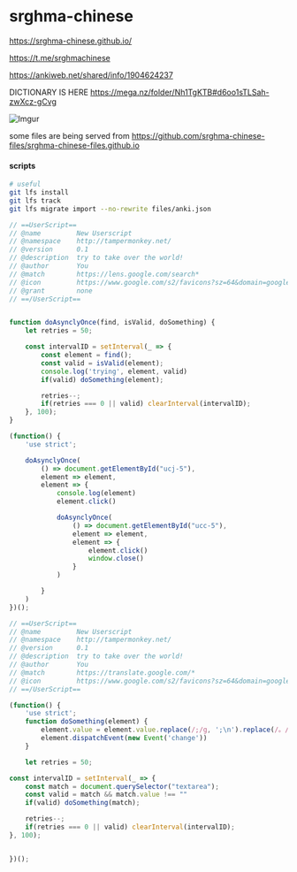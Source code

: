 # srghma-chinese

https://srghma-chinese.github.io/

https://t.me/srghmachinese

https://ankiweb.net/shared/info/1904624237

DICTIONARY IS HERE https://mega.nz/folder/Nh1TgKTB#d6oo1sTLSah-zwXcz-gCvg

![Imgur](https://i.imgur.com/KTuAfyY.png?1)

some files are being served from https://github.com/srghma-chinese-files/srghma-chinese-files.github.io

#### scripts

```sh
# useful
git lfs install
git lfs track
git lfs migrate import --no-rewrite files/anki.json
```

```js
// ==UserScript==
// @name         New Userscript
// @namespace    http://tampermonkey.net/
// @version      0.1
// @description  try to take over the world!
// @author       You
// @match        https://lens.google.com/search*
// @icon         https://www.google.com/s2/favicons?sz=64&domain=google.com
// @grant        none
// ==/UserScript==


function doAsynclyOnce(find, isValid, doSomething) {
    let retries = 50;

    const intervalID = setInterval(_ => {
        const element = find();
        const valid = isValid(element);
        console.log('trying', element, valid)
        if(valid) doSomething(element);

        retries--;
        if(retries === 0 || valid) clearInterval(intervalID);
    }, 100);
}

(function() {
    'use strict';

    doAsynclyOnce(
        () => document.getElementById("ucj-5"),
        element => element,
        element => {
            console.log(element)
            element.click()

            doAsynclyOnce(
                () => document.getElementById("ucc-5"),
                element => element,
                element => {
                    element.click()
                    window.close()
                }
            )

        }
    )
})();
```

```js
// ==UserScript==
// @name         New Userscript
// @namespace    http://tampermonkey.net/
// @version      0.1
// @description  try to take over the world!
// @author       You
// @match        https://translate.google.com/*
// @icon         https://www.google.com/s2/favicons?sz=64&domain=google.com
// ==/UserScript==

(function() {
    'use strict';
    function doSomething(element) {
        element.value = element.value.replace(/;/g, ';\n').replace(/。/g, '。\n').replace(/:\s?\S+?。/g, '。')
        element.dispatchEvent(new Event('change'))
    }

    let retries = 50;

const intervalID = setInterval(_ => {
    const match = document.querySelector("textarea");
    const valid = match && match.value !== ""
    if(valid) doSomething(match);

    retries--;
    if(retries === 0 || valid) clearInterval(intervalID);
}, 100);


})();
```
